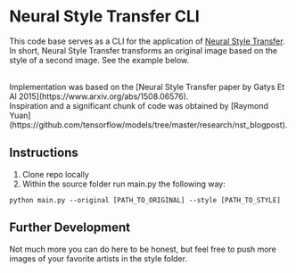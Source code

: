 # Neural Style Transfer CLI

This code base serves as a CLI for the application of [Neural Style Transfer](https://www.tensorflow.org/tutorials/generative/style_transfer). 
In short, Neural Style Transfer transforms an original image based on the style of a second image. See the example below.

<br>
Implementation was based on the [Neural Style Transfer paper by Gatys Et Al 2015](https://www.arxiv.org/abs/1508.06576).
<br>
Inspiration and a significant chunk of code was obtained by [Raymond Yuan](https://github.com/tensorflow/models/tree/master/research/nst_blogpost).

## Instructions
<ol>
<li>Clone repo locally
<li>Within the source folder run main.py the following way:
</ol>
<pre><code>python main.py --original [PATH_TO_ORIGINAL] --style [PATH_TO_STYLE]
</code></pre>

## Further Development
Not much more you can do here to be honest, but feel free to push more images of your favorite artists in the style folder.
